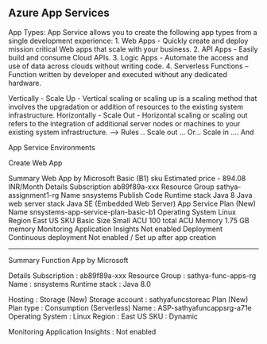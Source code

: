 ## Azure App Services

App Types:
	App Service allows you to create the following app types from a single development experience:
	1.	Web Apps - Quickly create and deploy mission critical Web apps that scale with your business.
	2.	API Apps - Easily build and consume Cloud APIs.
	3.	Logic Apps - Automate the access and use of data across clouds without writing code.
	4.	Serverless Functions – Function written by developer and executed without any dedicated hardware.


 Vertically - Scale Up
    - Vertical scaling or scaling up is a scaling method that involves the upgradation or addition of resources to the existing system infrastructure.
 Horizontally - Scale Out 
    - Horizontal scaling or scaling out refers to the integration of additional server nodes or machines to your existing system infrastructure. 
	--> Rules .. Scale out ... Or...
  				 Scale in .... And


App Service Environments



Create Web App

Summary
Web App
by Microsoft
Basic (B1) sku
Estimated price - 894.08 INR/Month
Details
Subscription
ab89f89a-xxx
Resource Group
sathya-assignment1-rg
Name
snsystems
Publish
Code
Runtime stack
Java 8
Java web server stack
Java SE (Embedded Web Server)
App Service Plan (New)
Name
snsystems-app-service-plan-basic-b1
Operating System
Linux
Region
East US
SKU
Basic
Size
Small
ACU
100 total ACU
Memory
1.75 GB memory
Monitoring
Application Insights
Not enabled
Deployment
Continuous deployment
Not enabled / Set up after app creation



--------

Summary
Function App
by Microsoft

Details
Subscription : ab89f89a-xxx
Resource Group : sathya-func-apps-rg
Name : snsystems
Runtime stack : Java 8.0

Hosting : 
Storage (New)
Storage account : sathyafuncstoreac
Plan (New)
Plan type : Consumption (Serverless)
Name 	: ASP-sathyafuncappsrg-a71e
Operating System : Linux
Region 			: East US
SKU 			: Dynamic

Monitoring
Application Insights : Not enabled

